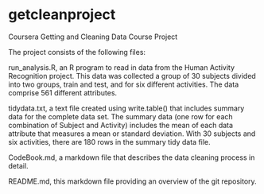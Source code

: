 # getcleanproject
Coursera Getting and Cleaning Data Course Project

The project consists of the following files:

run_analysis.R, an R program to read in data from the Human Activity Recognition project. This data was collected
a group of 30 subjects divided into two groups, train and test, and for six different activities.
The data comprise 561 different attributes.

tidydata.txt, a text file created using write.table() that includes summary data for the complete data set. The
summary data (one row for each combination of Subject and Activity) includes the mean of each data attribute that
measures a mean or standard deviation. With 30 subjects and six activities, there are 180 rows in the summary
tidy data file.

CodeBook.md, a markdown file that describes the data cleaning process in detail.

README.md, this markdown file providing an overview of the git repository.
